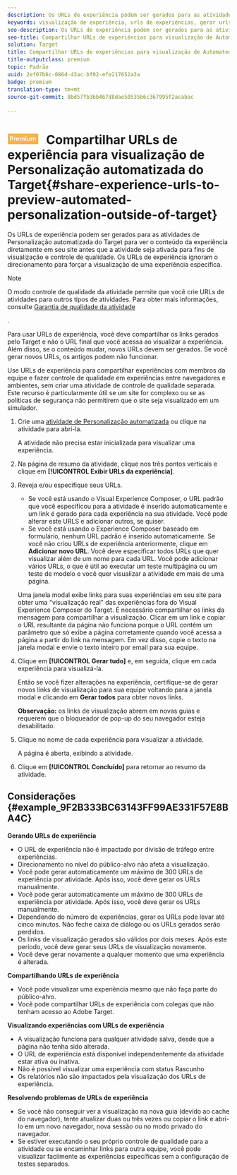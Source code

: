 ```yaml
---
description: Os URLs de experiência podem ser gerados para as atividades de Personalização automatizada do Target para ver o conteúdo da experiência diretamente em seu site antes que a atividade seja ativada para fins de visualização e controle de qualidade. Os URLs de experiência ignoram o direcionamento para forçar a visualização de uma experiência específica.
keywords: visualização de experiência, urls de experiências, gerar urls, ver urls de experiências
seo-description: Os URLs de experiência podem ser gerados para as atividades de Personalização automatizada do Target para ver o conteúdo da experiência diretamente em seu site antes que a atividade seja ativada para fins de visualização e controle de qualidade. Os URLs de experiência ignoram o direcionamento para forçar a visualização de uma experiência específica.
seo-title: Compartilhar URLs de experiências para visualização de Automated Personalization fora do Target
solution: Target
title: Compartilhar URLs de experiências para visualização de Automated Personalization fora do Target
title-outputclass: premium
topic: Padrão
uuid: 2ef07b6c-086d-43ac-bf02-efe217652a3a
badge: premium
translation-type: tm+mt
source-git-commit: 8bd57fb3bb467d8dae50535b6c367995f2acabac

---
```



# ![PREMIUM](/help/assets/premium.png) Compartilhar URLs de experiência para visualização de Personalização automatizada do Target{#share-experience-urls-to-preview-automated-personalization-outside-of-target}

Os URLs de experiência podem ser gerados para as atividades de Personalização automatizada do Target para ver o conteúdo da experiência diretamente em seu site antes que a atividade seja ativada para fins de visualização e controle de qualidade. Os URLs de experiência ignoram o direcionamento para forçar a visualização de uma experiência específica.

>[!NOTE]
>
>O modo controle de qualidade da atividade permite que você crie URLs de atividades para outros tipos de atividades. Para obter mais informações, consulte [Garantia de qualidade da atividade](../../c-activities/c-activity-qa/activity-qa.md#concept_9329EF33DE7D41CA9815C8115DBC4E40)

.

Para usar URLs de experiência, você deve compartilhar os links gerados pelo Target e não o URL final que você acessa ao visualizar a experiência. Além disso, se o conteúdo mudar, novos URLs devem ser gerados. Se você gerar novos URLs, os antigos podem não funcionar.

Use URLs de experiência para compartilhar experiências com membros da equipe e fazer controle de qualidade em experiências entre navegadores e ambientes, sem criar uma atividade de controle de qualidade separada. Este recurso é particularmente útil se um site for complexo ou se as políticas de segurança não permitirem que o site seja visualizado em um simulador.

1. Crie uma [atividade de Personalização automatizada](../../c-activities/t-automated-personalization/create-ap-activity.md#task_8AAF837796D74CF893CA2F88BA1491C9) ou clique na atividade para abri-la.

   A atividade não precisa estar inicializada para visualizar uma experiência.
1. Na página de resumo da atividade, clique nos três pontos verticais e clique em **[!UICONTROL Exibir URLs da experiência]**.
1. Reveja e/ou especifique seus URLs.

   * Se você está usando o Visual Experience Composer, o URL padrão que você especificou para a atividade é inserido automaticamente e um link é gerado para cada experiência na sua atividade. Você pode alterar este URLS e adicionar outros, se quiser.
   * Se você está usando o Experience Composer baseado em formulário, nenhum URL padrão é inserido automaticamente. Se você não criou URLs de experiência anteriormente, clique em **Adicionar novo URL**. Você deve especificar todos URLs que quer visualizar além de um nome para cada URL.
   Você pode adicionar vários URLs, o que é útil ao executar um teste multipágina ou um teste de modelo e você quer visualizar a atividade em mais de uma página.

   Uma janela modal exibe links para suas experiências em seu site para obter uma &quot;visualização real&quot; das experiências fora do Visual Experience Composer do Target. É necessário compartilhar os links da mensagem para compartilhar a visualização. Clicar em um link e copiar o URL resultante da página não funciona porque o URL contém um parâmetro que só exibe a página corretamente quando você acessa a página a partir do link na mensagem. Em vez disso, copie o texto na janela modal e envie o texto inteiro por email para sua equipe.
1. Clique em **[!UICONTROL Gerar tudo]** e, em seguida, clique em cada experiência para visualizá-la.

   Então se você fizer alterações na experiência, certifique-se de gerar novos links de visualização para sua equipe voltando para a janela modal e clicando em **Gerar todos** para obter novos links.

   **Observação:** os links de visualização abrem em novas guias e requerem que o bloqueador de pop-up do seu navegador esteja desabilitado.

1. Clique no nome de cada experiência para visualizar a atividade.

   A página é aberta, exibindo a atividade.
1. Clique em **[!UICONTROL Concluído]** para retornar ao resumo da atividade.

## Considerações {#example_9F2B333BC63143FF99AE331F57E8BA4C}

**Gerando URLs de experiência**

* O URL de experiência não é impactado por divisão de tráfego entre experiências.
* Direcionamento no nível do público-alvo não afeta a visualização.
* Você pode gerar automaticamente um máximo de 300 URLs de experiência por atividade. Após isso, você deve gerar os URLs manualmente.
* Você pode gerar automaticamente um máximo de 300 URLs de experiência por atividade. Após isso, você deve gerar os URLs manualmente.
* Dependendo do número de experiências, gerar os URLs pode levar até cinco minutos. Não feche caixa de diálogo ou os URLs gerados serão perdidos.
* Os links de visualização gerados são válidos por dois meses. Após este período, você deve gerar seus URLs de visualização novamente.
* Você deve gerar novamente a qualquer momento que uma experiência é alterada.

**Compartilhando URLs de experiência**

* Você pode visualizar uma experiência mesmo que não faça parte do público-alvo.
* Você pode compartilhar URLs de experiência com colegas que não tenham acesso ao Adobe Target.

**Visualizando experiências com URLs de experiência**

* A visualização funciona para qualquer atividade salva, desde que a página não tenha sido alterada.
* O URL de experiência está disponível independentemente da atividade estar ativa ou inativa.
* Não é possível visualizar uma experiência com status Rascunho
* Os relatórios não são impactados pela visualização dos URLs de experiência.

**Resolvendo problemas de URLs de experiência**

* Se você não conseguir ver a visualização na nova guia (devido ao cache do navegador), tente atualizar duas ou três vezes ou copiar o link e abri-lo em um novo navegador, nova sessão ou no modo privado do navegador.
* Se estiver executando o seu próprio controle de qualidade para a atividade ou se encaminhar links para outra equipe, você pode visualizar facilmente as experiências específicas sem a configuração de testes separados.

